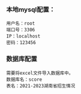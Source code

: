 ### 本地mysql配置：
    用户名：root
    端口号：3306
    IP：localhost
    密码：123456

### 数据库配置
    需要将excel文件导入数据库中。
    数据库名：score
    表名：2021-2023湖南省招生情况
